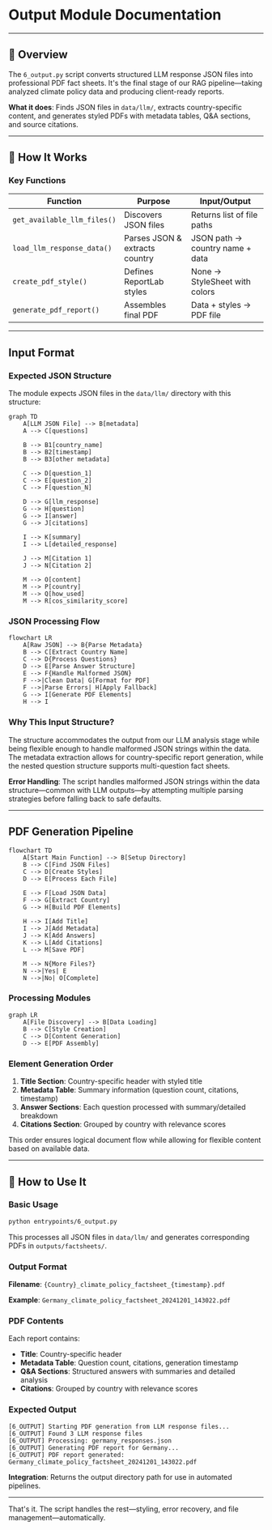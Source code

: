 # Output Module Documentation

---

## 📘 Overview

The `6_output.py` script converts structured LLM response JSON files into professional PDF fact sheets. It's the final stage of our RAG pipeline—taking analyzed climate policy data and producing client-ready reports.

**What it does**: Finds JSON files in `data/llm/`, extracts country-specific content, and generates styled PDFs with metadata tables, Q&A sections, and source citations.

---

## 🔁 How It Works

### Key Functions

| Function | Purpose | Input/Output |
|----------|---------|--------------|
| `get_available_llm_files()` | Discovers JSON files | Returns list of file paths |
| `load_llm_response_data()` | Parses JSON & extracts country | JSON path → country name + data |
| `create_pdf_style()` | Defines ReportLab styles | None → StyleSheet with colors |
| `generate_pdf_report()` | Assembles final PDF | Data + styles → PDF file |

---

## Input Format

### Expected JSON Structure

The module expects JSON files in the `data/llm/` directory with this structure:

```mermaid
graph TD
    A[LLM JSON File] --> B[metadata]
    A --> C[questions]
    
    B --> B1[country_name]
    B --> B2[timestamp]
    B --> B3[other metadata]
    
    C --> D[question_1]
    C --> E[question_2]
    C --> F[question_N]
    
    D --> G[llm_response]
    G --> H[question]
    G --> I[answer]
    G --> J[citations]
    
    I --> K[summary]
    I --> L[detailed_response]
    
    J --> M[Citation 1]
    J --> N[Citation 2]
    
    M --> O[content]
    M --> P[country]
    M --> Q[how_used]
    M --> R[cos_similarity_score]
```

### JSON Processing Flow

```mermaid
flowchart LR
    A[Raw JSON] --> B{Parse Metadata}
    B --> C[Extract Country Name]
    C --> D{Process Questions}
    D --> E[Parse Answer Structure]
    E --> F{Handle Malformed JSON}
    F -->|Clean Data| G[Format for PDF]
    F -->|Parse Errors| H[Apply Fallback]
    G --> I[Generate PDF Elements]
    H --> I
```

### Why This Input Structure?

The structure accommodates the output from our LLM analysis stage while being flexible enough to handle malformed JSON strings within the data. The metadata extraction allows for country-specific report generation, while the nested question structure supports multi-question fact sheets.

**Error Handling**: The script handles malformed JSON strings within the data structure—common with LLM outputs—by attempting multiple parsing strategies before falling back to safe defaults.

---

## PDF Generation Pipeline

```mermaid
flowchart TD
    A[Start Main Function] --> B[Setup Directory]
    B --> C[Find JSON Files]
    C --> D[Create Styles]
    D --> E[Process Each File]
    
    E --> F[Load JSON Data]
    F --> G[Extract Country]
    G --> H[Build PDF Elements]
    
    H --> I[Add Title]
    I --> J[Add Metadata]
    J --> K[Add Answers]
    K --> L[Add Citations]
    L --> M[Save PDF]
    
    M --> N{More Files?}
    N -->|Yes| E
    N -->|No| O[Complete]
```

### Processing Modules

```mermaid
graph LR
    A[File Discovery] --> B[Data Loading]
    B --> C[Style Creation]
    C --> D[Content Generation]
    D --> E[PDF Assembly]
```

### Element Generation Order

1. **Title Section**: Country-specific header with styled title
2. **Metadata Table**: Summary information (question count, citations, timestamp)
3. **Answer Sections**: Each question processed with summary/detailed breakdown
4. **Citations Section**: Grouped by country with relevance scores

This order ensures logical document flow while allowing for flexible content based on available data.

---

## 🚀 How to Use It

### Basic Usage

```bash
python entrypoints/6_output.py
```

This processes all JSON files in `data/llm/` and generates corresponding PDFs in `outputs/factsheets/`.

### Output Format

**Filename**: `{Country}_climate_policy_factsheet_{timestamp}.pdf`

**Example**: `Germany_climate_policy_factsheet_20241201_143022.pdf`

### PDF Contents

Each report contains:
- **Title**: Country-specific header
- **Metadata Table**: Question count, citations, generation timestamp  
- **Q&A Sections**: Structured answers with summaries and detailed analysis
- **Citations**: Grouped by country with relevance scores

### Expected Output

```
[6_OUTPUT] Starting PDF generation from LLM response files...
[6_OUTPUT] Found 3 LLM response files
[6_OUTPUT] Processing: germany_responses.json
[6_OUTPUT] Generating PDF report for Germany...
[6_OUTPUT] PDF report generated: Germany_climate_policy_factsheet_20241201_143022.pdf
```

**Integration**: Returns the output directory path for use in automated pipelines.

---

That's it. The script handles the rest—styling, error recovery, and file management—automatically. 